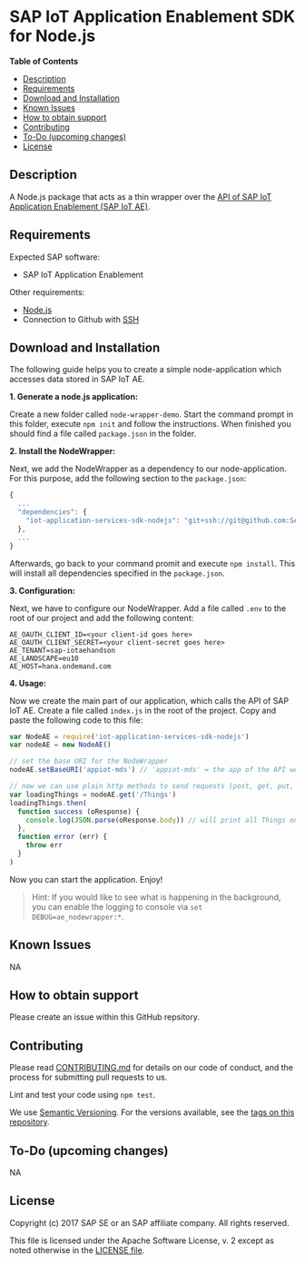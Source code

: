 # SAP IoT Application Enablement SDK for Node.js

**Table of Contents**
* [Description](#description)
* [Requirements](#requirements)
* [Download and Installation](#download-and-installation)
* [Known Issues](#known-issues)
* [How to obtain support](#how-to-obtain-support)
* [Contributing](#contributing)
* [To-Do (upcoming changes)](#to-do-upcoming-changes)
* [License](#license)

## Description
A Node.js package that acts as a thin wrapper over the [API of SAP IoT Application Enablement (SAP IoT AE)](https://uacp2.hana.ondemand.com/viewer/350cb3262cb8496b9f5e9e8b039b52db/1.32.0.0/en-US).

## Requirements
Expected SAP software:
* SAP IoT Application Enablement

Other requirements:
* [Node.js](https://nodejs.org/en/)
* Connection to Github with [SSH](https://help.github.com/articles/connecting-to-github-with-ssh/)

## Download and Installation
The following guide helps you to create a simple node-application which accesses data stored in SAP IoT AE.

__1. Generate a node.js application:__

Create a new folder called `node-wrapper-demo`. Start the command prompt in this folder, execute `npm init` and follow the instructions. When finished you should find a file called `package.json` in the folder.

__2. Install the NodeWrapper:__

Next, we add the NodeWrapper as a dependency to our node-application. For this purpose, add the following section to the `package.json`:

```js
{
  ...
  "dependencies": {
    "iot-application-services-sdk-nodejs": "git+ssh://git@github.com:SAP/iot-application-services-sdk-nodejs.git"
  },
  ...
}
```

Afterwards, go back to your command promit and execute `npm install`. This will install all dependencies specified in the `package.json`.

__3. Configuration:__

Next, we have to configure our NodeWrapper. Add a file called `.env` to the root of our project and add the following content:
```
AE_OAUTH_CLIENT_ID=<your client-id goes here>
AE_OAUTH_CLIENT_SECRET=<your client-secret goes here>
AE_TENANT=sap-iotaehandson
AE_LANDSCAPE=eu10
AE_HOST=hana.ondemand.com
```

__4. Usage:__

Now we create the main part of our application, which calls the API of SAP IoT AE. Create a file called `index.js` in the root of the project. Copy and paste the following code to this file:
```js
var NodeAE = require('iot-application-services-sdk-nodejs')
var nodeAE = new NodeAE()

// set the base URI for the NodeWrapper
nodeAE.setBaseURI('appiot-mds') // 'appiot-mds' = the app of the API we will use in the following

// now we can use plain http methods to send requests (post, get, put, delete)
var loadingThings = nodeAE.get('/Things')
loadingThings.then(
  function success (oResponse) {
    console.log(JSON.parse(oResponse.body)) // will print all Things on the console
  },
  function error (err) {
    throw err
  }
)
```

Now you can start the application. Enjoy!

> Hint: If you would like to see what is happening in the background, you can enable the logging to console via ``set DEBUG=ae_nodewrapper:*``.

## Known Issues
NA

## How to obtain support
Please create an issue within this GitHub repsitory.

## Contributing
Please read [CONTRIBUTING.md](CONTRIBUTING.md) for details on our code of conduct, and the process for submitting pull requests to us.

Lint and test your code using `npm test`.

We use [Semantic Versioning](http://semver.org/). For the versions available, see the [tags on this repository](https://github.com/SAP/iot-application-services-sdk-nodejs/tags). 

## To-Do (upcoming changes)
NA

## License
Copyright (c) 2017 SAP SE or an SAP affiliate company. All rights reserved.

This file is licensed under the Apache Software License, v. 2 except as noted otherwise in the [LICENSE file](LICENSE).

